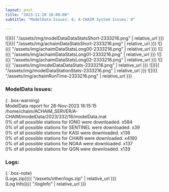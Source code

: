 ```yaml
---
layout: post
title: "2023-11-28 16:00:00"
subtitle: "ModelData Issues: 6; A-CHAIM System Issues: 0"

---
```


![]({{ "/assets/img/modelDataDataStatsShort-2333216.png" | relative_url }})
![]({{ "/assets/img/achaimDataStatsShort-2333216.png" | relative_url }})
![]({{ "/assets/img/achaimDataStatsLong00-2333216.png" | relative_url }})
![]({{ "/assets/img/achaimDataStatsLong01-2333216.png" | relative_url }})
![]({{ "/assets/img/achaimDataStatsLong02-2333216.png" | relative_url }})
![]({{ "/assets/img/modelDataDataStats-2333216.png" | relative_url }})
![]({{ "/assets/img/modelDataStationStats-2333216.png" | relative_url }})
![]({{ "/assets/img/achaimRunTime-2333216.png" | relative_url }})


### ModelData Issues:  
  
{: .box-warning}  
 ModelData report for 28-Nov-2023 16:15:15   
 /home/chaim/ACHAIM_SERVER/A-CHAIM/modelData/2023/332/16/modelData.mat   
 0% of all possible stations for IONO were downloaded. x584   
 0% of all possible stations for SENTINEL were downloaded. x39   
 0% of all possible stations for KASI were downloaded. x136   
 0% of all possible stations for CHAIN were downloaded. x4160   
 0% of all possible stations for NOAA were downloaded. x137   
 0% of all possible stations for QGN were downloaded. x139   
  


### Logs:  
  
{: .box-note}  
[Logs.zip]({{ "/assets/other/logs.zip" | relative_url }})  
[Log Info]({{ "/logInfo" | relative_url }})  
